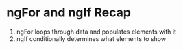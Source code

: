# ngFor and ngIf Recap
01. ngFor loops through data and populates elements with it
02. ngIf conditionally determines what elements to show